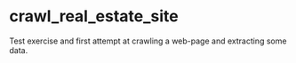 # crawl_real_estate_site
Test exercise and first attempt at crawling a web-page and extracting some data.
